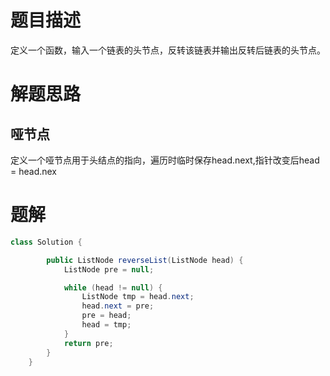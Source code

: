 # 题目描述

定义一个函数，输入一个链表的头节点，反转该链表并输出反转后链表的头节点。

# 解题思路

## 哑节点

定义一个哑节点用于头结点的指向，遍历时临时保存head.next,指针改变后head = head.nex


# 题解

```java
class Solution {

        public ListNode reverseList(ListNode head) {
            ListNode pre = null;

            while (head != null) {
                ListNode tmp = head.next;
                head.next = pre;
                pre = head;
                head = tmp;
            }
            return pre;
        }
    }
```
